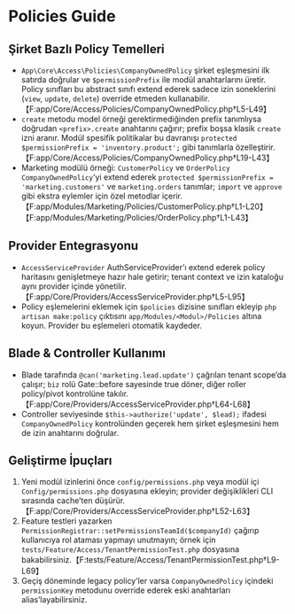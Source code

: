 # Policies Guide

## Şirket Bazlı Policy Temelleri
- `App\Core\Access\Policies\CompanyOwnedPolicy` şirket eşleşmesini ilk satırda doğrular ve `$permissionPrefix` ile modül anahtarlarını üretir. Policy sınıfları bu abstract sınıfı extend ederek sadece izin soneklerini (`view`, `update`, `delete`) override etmeden kullanabilir.【F:app/Core/Access/Policies/CompanyOwnedPolicy.php†L5-L49】
- `create` metodu model örneği gerektirmediğinden prefix tanımlıysa doğrudan `<prefix>.create` anahtarını çağırır; prefix boşsa klasik `create` izni aranır. Modül spesifik politikalar bu davranışı `protected $permissionPrefix = 'inventory.product';` gibi tanımlarla özelleştirir.【F:app/Core/Access/Policies/CompanyOwnedPolicy.php†L19-L43】
- Marketing modülü örneği: `CustomerPolicy` ve `OrderPolicy` `CompanyOwnedPolicy`'yi extend ederek `protected $permissionPrefix = 'marketing.customers'` ve `marketing.orders` tanımlar; `import` ve `approve` gibi ekstra eylemler için özel metodlar içerir.【F:app/Modules/Marketing/Policies/CustomerPolicy.php†L1-L20】【F:app/Modules/Marketing/Policies/OrderPolicy.php†L1-L43】

## Provider Entegrasyonu
- `AccessServiceProvider` AuthServiceProvider’ı extend ederek policy haritasını genişletmeye hazır hale getirir; tenant context ve izin kataloğu aynı provider içinde yönetilir.【F:app/Core/Providers/AccessServiceProvider.php†L5-L95】
- Policy eşlemelerini eklemek için `$policies` dizisine sınıfları ekleyip `php artisan make:policy` çıktısını `app/Modules/<Modul>/Policies` altına koyun. Provider bu eşlemeleri otomatik kaydeder.

## Blade & Controller Kullanımı
- Blade tarafında `@can('marketing.lead.update')` çağrıları tenant scope’da çalışır; `biz` rolü Gate::before sayesinde true döner, diğer roller policy/pivot kontrolüne takılır.【F:app/Core/Providers/AccessServiceProvider.php†L64-L68】
- Controller seviyesinde `$this->authorize('update', $lead);` ifadesi `CompanyOwnedPolicy` kontrolünden geçerek hem şirket eşleşmesini hem de izin anahtarını doğrular.

## Geliştirme İpuçları
1. Yeni modül izinlerini önce `config/permissions.php` veya modül içi `Config/permissions.php` dosyasına ekleyin; provider değişiklikleri CLI sırasında cache’ten düşürür.【F:app/Core/Providers/AccessServiceProvider.php†L52-L63】
2. Feature testleri yazarken `PermissionRegistrar::setPermissionsTeamId($companyId)` çağırıp kullanıcıya rol ataması yapmayı unutmayın; örnek için `tests/Feature/Access/TenantPermissionTest.php` dosyasına bakabilirsiniz.【F:tests/Feature/Access/TenantPermissionTest.php†L9-L69】
3. Geçiş döneminde legacy policy’ler varsa `CompanyOwnedPolicy` içindeki `permissionKey` metodunu override ederek eski anahtarları alias’layabilirsiniz.
